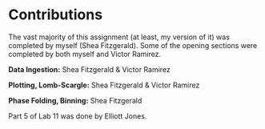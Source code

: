 # Contributions

The vast majority of this assignment (at least, my version of it) was completed
by myself (Shea Fitzgerald). Some of the opening sections were completed by both
myself and Victor Ramirez.

**Data Ingestion:** Shea Fitzgerald & Victor Ramirez

**Plotting, Lomb-Scargle:** Shea Fitzgerald & Victor Ramirez

**Phase Folding, Binning:** Shea Fitzgerald

Part 5 of Lab 11 was done by Elliott Jones.
